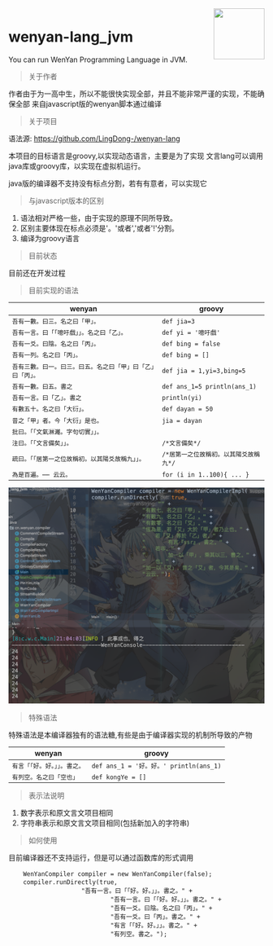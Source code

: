 <img src="images/logo.png" align="right" width="100" height="100"/>

# wenyan-lang_jvm
You can run WenYan Programming Language in JVM.

> 关于作者

作者由于为一高中生，所以不能很快实现全部，并且不能非常严谨的实现，不能确保全部
来自javascript版的wenyan脚本通过编译

> 关于项目

语法源: https://github.com/LingDong-/wenyan-lang 

本项目的目标语言是groovy,以实现动态语言，主要是为了实现
文言lang可以调用java库或groovy库，以实现在虚拟机运行。

java版的编译器不支持没有标点分割，若有有意者，可以实现它

> 与javascript版本的区别

1. 语法相对严格一些，由于实现的原理不同所导致。
2. 区别主要体现在标点必须是'。'或者','或者'!'分割。
3. 编译为groovy语言
> 目前状态

目前还在开发过程

> 目前实现的语法

| wenyan | groovy |
|---|---|
|`吾有一數。曰三。名之曰「甲」。` | `def jia=3` |
|`吾有一言。曰「「噫吁戲」」。名之曰「乙」。`|`def yi = '噫吁戲'`|
|`吾有一爻。曰陰。名之曰「丙」。` | `def bing = false` |
|`吾有一列。名之曰「丙」。`|`def bing = []`|
|`吾有三數。曰一。曰三。曰五。名之曰「甲」曰「乙」曰「丙」。` | `def jia = 1,yi=3,bing=5` |
|`吾有一數。曰五。書之`| `def ans_1=5 println(ans_1)`|
|`吾有一言。曰「乙」。書之`|`println(yi)`|
|`有數五十。名之曰「大衍」。`|`def dayan = 50`|
|`昔之「甲」者。今「大衍」是也。`|`jia = dayan`|
|`批曰。「「文氣淋灕。字句切實」」。`|	|`/*文氣淋灕。字句切實*/`|
|`注曰。「「文言備矣」」。`	|`/*文言備矣*/`|
|`疏曰。「「居第一之位故稱初。以其陽爻故稱九」」。`|`/*居第一之位故稱初。以其陽爻故稱九*/`|
|`為是百遍。⋯⋯ 云云。`|`for (i in 1..100){ ... }`|
![image](images/program.png)

> 特殊语法

特殊语法是本编译器独有的语法糖,有些是由于编译器实现的机制所导致的产物

| wenyan | groovy |
|---|---|
|`有言「「好。好。」」。書之。`|`def ans_1 = '好。好。' println(ans_1)`|
|`有列空。名之曰「空也」`|`def kongYe = []`|

> 表示法说明

1. 数字表示和原文言文项目相同
2. 字符串表示和原文言文项目相同(包括新加入的字符串)

> 如何使用

目前编译器还不支持运行，但是可以通过函数库的形式调用

```
    WenYanCompiler compiler = new WenYanCompiler(false);
    compiler.runDirectly(true,
                    "吾有一言。曰「「好。好。」」。書之。" +
                            "吾有一言。曰「「好。好。」」。書之。" +
                            "吾有一爻。曰陰。名之曰「丙」。" +
                            "吾有一爻。曰「丙」。書之。" +
                            "有言「「好。好。」」。書之。" +
                            "有列空。書之。");

```
